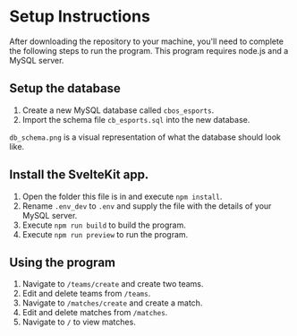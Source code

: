 # Setup Instructions

After downloading the repository to your machine, you'll need to complete the following steps to run the program.
This program requires node.js and a MySQL server.

## Setup the database

1. Create a new MySQL database called `cbos_esports`.
2. Import the schema file `cb_esports.sql` into the new database.

`db_schema.png` is a visual representation of what the database should look like.

## Install the SvelteKit app.

1. Open the folder this file is in and execute `npm install`.
2. Rename `.env_dev` to `.env` and supply the file with the details of your MySQL server.
3. Execute `npm run build` to build the program.
4. Execute `npm run preview` to run the program.

## Using the program

1. Navigate to `/teams/create` and create two teams.
2. Edit and delete teams from `/teams`.
3. Navigate to `/matches/create` and create a match.
4. Edit and delete matches from `/matches`.
5. Navigate to `/` to view matches.

